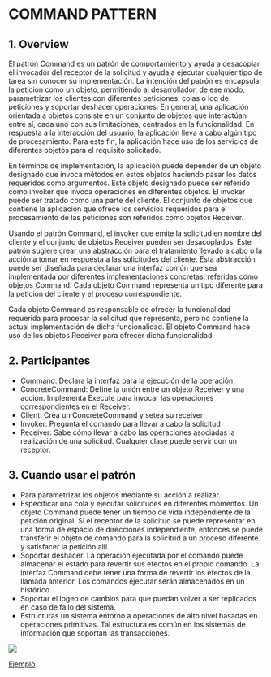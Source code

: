 # COMMAND PATTERN

## 1. Overview
El patrón Command es un patrón de comportamiento y ayuda a desacoplar el invocador del receptor de la solicitud y ayuda a ejecutar cualquier tipo de tarea sin conocer su implementación. La intención del patrón es encapsular la petición como un objeto, permitiendo al desarrollador, de ese modo, parametrizar los clientes con diferentes peticiones, colas o log de peticiones y soportar deshacer operaciones. 
En general, una aplicación orientada a objetos consiste en un conjunto de objetos que interactúan entre sí, cada uno con sus limitaciones, centrados en la funcionalidad. En respuesta a la interacción del usuario, la aplicación lleva a cabo algún tipo de procesamiento. Para este fin, la aplicación hace uso de los servicios de diferentes objetos para el requisito solicitado.

En términos de implementación, la aplicación puede depender de un objeto designado que invoca métodos en estos objetos haciendo pasar los datos requeridos como argumentos. Este objeto designado puede ser referido como invoker que invoca operaciones en diferentes objetos. El invoker puede ser tratado como una parte del cliente. El conjunto de objetos que contiene la aplicación que ofrece los servicios requeridos para el procesamiento de las peticiones son referidos como objetos Receiver.

Usando el patrón Command, el invoker que emite la solicitud en nombre del cliente y el conjunto de objetos Receiver pueden ser desacoplados. Este patrón sugiere crear una abstracción para el tratamiento llevado a cabo o la acción a tomar en respuesta a las solicitudes del cliente. Esta abstracción puede ser diseñada para declarar una interfaz común que sea implementada por diferentes implementaciones concretas, referidas como objetos Command. Cada objeto Command representa un tipo diferente para la petición del cliente y el proceso correspondiente.

Cada objeto Command es responsable de ofrecer la funcionalidad requerida para procesar la solicitud que representa, pero no contiene la actual implementación de dicha funcionalidad. El objeto Command hace uso de los objetos Receiver para ofrecer dicha funcionalidad.

## 2. Participantes
* Command: Declara la interfaz para la ejecución de la operación.
* ConcreteCommand: Define la unión entre un objeto Receiver y una acción. Implementa Execute para invocar las operaciones correspondientes en el Receiver.
* Client: Crea un ConcreteCommand y setea su receiver
* Invoker: Pregunta el comando para llevar a cabo la solicitud
* Receiver: Sabe cómo llevar a cabo las operaciones asociadas la realización de una solicitud. Cualquier clase puede servir con un receptor.

## 3. Cuando usar el patrón
* Para parametrizar los objetos mediante su acción a realizar.
* Especificar una cola y ejecutar solicitudes en diferentes momentos. Un objeto Command puede tener un tiempo de vida independiente de la petición original. Si el receptor de la solicitud se puede representar en una forma de espacio de direcciones independiente, entonces se puede transferir el objeto de comando para la solicitud a un proceso diferente y satisfacer la petición allí.
* Soportar deshacer. La operación ejecutada por el comando puede almacenar el estado para revertir sus efectos en el propio comando. La interfaz Command debe tener una forma de revertir los efectos de la llamada anterior. Los comandos ejecutar serán almacenados en un histórico.
* Soportar el logeo de cambios para que puedan volver a ser replicados en caso de fallo del sistema.
* Estructuras un sistema entorno a operaciones de alto nivel basadas en operaciones primitivas. Tal estructura es 	común en los sistemas de información que soportan las transacciones. 

![](https://upload.wikimedia.org/wikipedia/commons/8/8e/Command_Design_Pattern_Class_Diagram.png)

[Ejemplo](https://github.com/ajpaez/Learning/tree/master/Design%20Patterms/src/main/java/apr/learning/pattern/behavioral/command)
